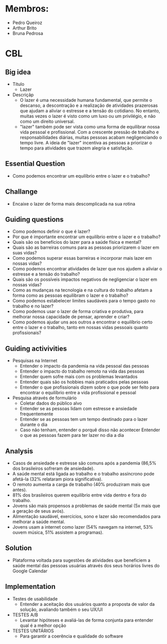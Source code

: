 # Membros:
- Pedro Queiroz
- Arthur Brito
- Bruna Pedrosa

# CBL
## Big idea
- Título
  - Lazer
- Descriçãp
  - O lazer é uma necessidade humana fundamental, que permite o descanso, a descontração e a realização de atividades prazerosas que ajudam a aliviar o estresse e a tensão do cotidiano. No entanto, muitas vezes o lazer é visto como um luxo ou um privilégio, e não como um direito universal.
  - "lazer" também pode ser vista como uma forma de equilibrar nossa vida pessoal e profissional. Com a crescente pressão de trabalho e responsabilidades diárias, muitas pessoas acabam negligenciando o tempo livre. A ideia de "lazer" incentiva as pessoas a priorizar o tempo para atividades que trazem alegria e satisfação.

## Essential Question
- Como podemos encontrar um equilíbrio entre o lazer e o trabalho?

## Challange
- Encaixe o lazer de forma mais descomplicada na sua rotina

## Guiding questions
- Como podemos definir o que é lazer?
- Por que é importante encontrar um equilíbrio entre o lazer e o trabalho?
- Quais são os benefícios do lazer para a saúde física e mental?
- Quais são as barreiras comuns para as pessoas priorizarem o lazer em suas vidas?
- Como podemos superar essas barreiras e incorporar mais lazer em nossas vidas?
- Como podemos encontrar atividades de lazer que nos ajudem a aliviar o estresse e a tensão do trabalho?
- Quais são os possíveis impactos negativos de negligenciar o lazer em nossas vidas?
- Como as mudanças na tecnologia e na cultura do trabalho afetam a forma como as pessoas equilibram o lazer e o trabalho?
- Como podemos estabelecer limites saudáveis para o tempo gasto no trabalho e no lazer?
- Como podemos usar o lazer de forma criativa e produtiva, para melhorar nossa capacidade de pensar, aprender e criar?
- Como podemos ajudar uns aos outros a encontrar o equilíbrio certo entre o lazer e o trabalho, tanto em nossas vidas pessoais quanto profissionais?

## Guiding activivities
- Pesquisas na Internet
  - Entender o impacto da pandemia na vida pessoal das pessoas
  - Entender o impacto do trabalho remoto na vida das pessoas
  - Entender quem sofre mais com os problemas levantados
  - Entender quais são os hobbies mais praticados pelas pessoas
  - Entender o que profissionais dizem sobre o que pode ser feito para encontrar o equilíbrio entre a vida profissional e pessoal
- Pesquisa através de formulário
  - Coletar dados do público alvo
  - Entender se as pessoas lidam com estresse e ansiedade frequentemente
  - Entender se as pessoas tem um tempo destinado para o lazer durante o dia
  - Caso não tenham, entender o porquê disso não acontecer
  Entender o que as pessoas fazem para ter lazer no dia a dia

## Analysis
- Casos de ansiedade e estresse são comuns após a pandemia (86,5% dos brasileiros sofreram de ansiedade).
- A saúde mental está ligada ao trabalho e o trabalho assíncrono pode afetá-la (32% relataram piora significativa).
- O remoto aumenta a carga de trabalho (40% produziram mais que antes).
- 81% dos brasileiros querem equilíbrio entre vida dentro e fora do trabalho.
- Jovens são mais propensos a problemas de saúde mental (5x mais que a geração de seus avós).
- Alimentação saudável, exercícios, sono e lazer são recomendados para melhorar a saúde mental.
- Jovens usam a internet como lazer (54% navegam na internet, 53% ouvem música, 51% assistem a programas).

## Solution
- Plataforma voltada para sugestões de atividades que beneficiem a saúde mental das pessoas usuárias através dos seus horários livres do Google Calendar

## Implementation
- Testes de usabilidade
  - Entender a aceitação dos usuários quanto a proposta de valor da solução, avaliando também o seu UX/UI
- TESTES A/B
  - Levantar hipóteses e avaliá-las de forma conjunta para entender qual é a melhor opção
- TESTES UNITÁRIOS
  - Para garantir a coerência e qualidade do software